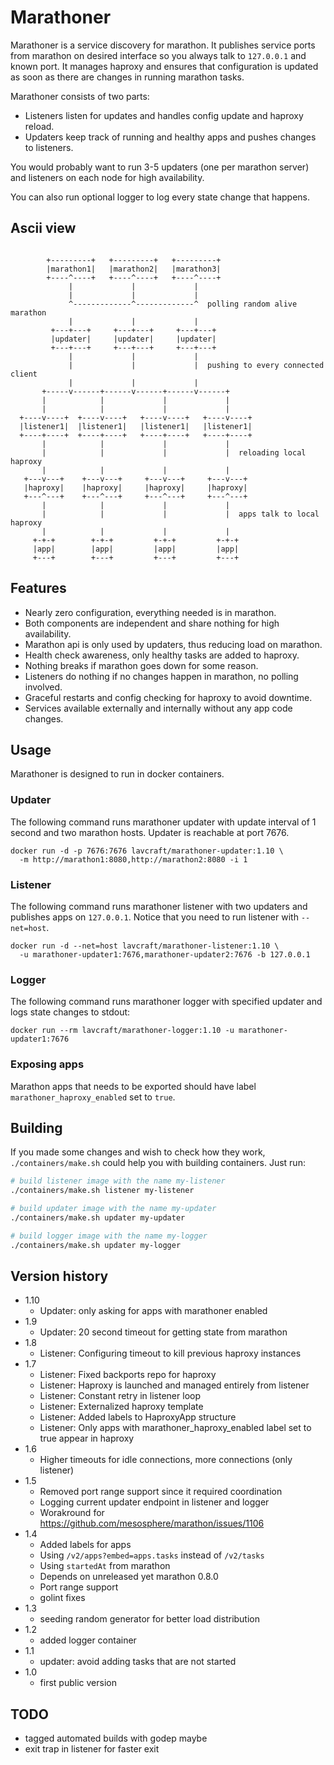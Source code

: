 # Marathoner

Marathoner is a service discovery for marathon. It publishes
service ports from marathon on desired interface so you always
talk to `127.0.0.1` and known port. It manages haproxy and
ensures that configuration is updated as soon as there are
changes in running marathon tasks.

Marathoner consists of two parts:

* Listeners listen for updates and handles config update and haproxy reload.
* Updaters keep track of running and healthy apps and pushes changes to listeners.

You would probably want to run 3-5 updaters (one per marathon server)
and listeners on each node for high availability.

You can also run optional logger to log every state change that happens.


## Ascii view

```

        +---------+   +---------+   +---------+
        |marathon1|   |marathon2|   |marathon3|
        +----^----+   +----^----+   +----^----+
             |             |             |
             |             |             |
             ^-------------^-------------^  polling random alive marathon
             |             |             |
         +---+---+     +---+---+     +---+---+
         |updater|     |updater|     |updater|
         +---+---+     +---+---+     +---+---+
             |             |             |
             |             |             |  pushing to every connected client
             |             |             |
       +-----v------+------v------+------v------+
       |            |             |             |
       |            |             |             |
  +----v----+  +----v----+   +----v----+   +----v----+
  |listener1|  |listener1|   |listener1|   |listener1|
  +----+----+  +----+----+   +----+----+   +----+----+
       |            |             |             |
       |            |             |             |  reloading local haproxy
       |            |             |             |
   +---v---+    +---v---+     +---v---+     +---v---+
   |haproxy|    |haproxy|     |haproxy|     |haproxy|
   +---^---+    +---^---+     +---^---+     +---^---+
       |            |             |             |
       |            |             |             |  apps talk to local haproxy
       |            |             |             |
     +-+-+        +-+-+         +-+-+         +-+-+
     |app|        |app|         |app|         |app|
     +---+        +---+         +---+         +---+

```

## Features

* Nearly zero configuration, everything needed is in marathon.
* Both components are independent and share nothing for high availability.
* Marathon api is only used by updaters, thus reducing load on marathon.
* Health check awareness, only healthy tasks are added to haproxy.
* Nothing breaks if marathon goes down for some reason.
* Listeners do nothing if no changes happen in marathon, no polling involved.
* Graceful restarts and config checking for haproxy to avoid downtime.
* Services available externally and internally without any app code changes.

## Usage

Marathoner is designed to run in docker containers.

### Updater

The following command runs marathoner updater with
update interval of 1 second and two marathon hosts.
Updater is reachable at port 7676.

```
docker run -d -p 7676:7676 lavcraft/marathoner-updater:1.10 \
  -m http://marathon1:8080,http://marathon2:8080 -i 1
```

### Listener

The following command runs marathoner listener with
two updaters and publishes apps on `127.0.0.1`.
Notice that you need to run listener with `--net=host`.

```
docker run -d --net=host lavcraft/marathoner-listener:1.10 \
  -u marathoner-updater1:7676,marathoner-updater2:7676 -b 127.0.0.1
```

### Logger

The following command runs marathoner logger with
specified updater and logs state changes to stdout:

```
docker run --rm lavcraft/marathoner-logger:1.10 -u marathoner-updater1:7676
```

### Exposing apps

Marathon apps that needs to be exported should have label
`marathoner_haproxy_enabled` set to `true`.

## Building

If you made some changes and wish to check how they work, `./containers/make.sh`
could help you with building containers. Just run:

```sh
# build listener image with the name my-listener
./containers/make.sh listener my-listener

# build updater image with the name my-updater
./containers/make.sh updater my-updater

# build logger image with the name my-logger
./containers/make.sh updater my-logger
```

## Version history

* 1.10
  * Updater: only asking for apps with marathoner enabled
* 1.9
  * Updater: 20 second timeout for getting state from marathon
* 1.8
  * Listener: Configuring timeout to kill previous haproxy instances
* 1.7
  * Listener: Fixed backports repo for haproxy
  * Listener: Haproxy is launched and managed entirely from listener
  * Listener: Constant retry in listener loop
  * Listener: Externalized haproxy template
  * Listener: Added labels to HaproxyApp structure
  * Listener: Only apps with marathoner_haproxy_enabled label set to true appear in haproxy
* 1.6
  * Higher timeouts for idle connections, more connections (only listener)
* 1.5
  * Removed port range support since it required coordination
  * Logging current updater endpoint in listener and logger
  * Worakround for https://github.com/mesosphere/marathon/issues/1106
* 1.4
  * Added labels for apps
  * Using `/v2/apps?embed=apps.tasks` instead of `/v2/tasks`
  * Using `startedAt` from marathon
  * Depends on unreleased yet marathon 0.8.0
  * Port range support
  * golint fixes
* 1.3
  * seeding random generator for better load distribution
* 1.2
  * added logger container
* 1.1
  * updater: avoid adding tasks that are not started
* 1.0
  * first public version

## TODO

* tagged automated builds with godep maybe
* exit trap in listener for faster exit

